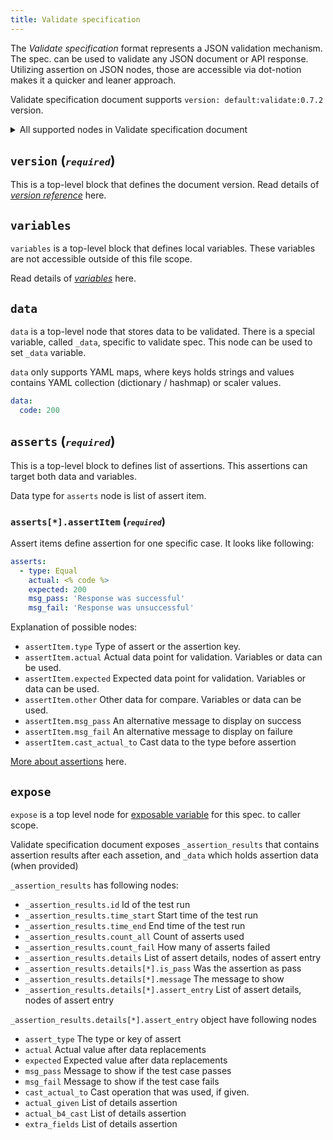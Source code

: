 ```yaml
---
title: Validate specification
---
```


The _Validate specification_ format represents a JSON validation mechanism. The spec. can be used to validate any JSON document or API response. Utilizing assertion on JSON nodes, those are accessible via dot-notion makes it a quicker and leaner approach.

Validate specification document supports `version: default:validate:0.7.2` version.

<details>
  <summary>All supported nodes in Validate specification document</summary>

  ```yml
  ---
  version: default:validate:0.7.2

  variables:
    code: 200

  data:
    price: 200.10

  asserts:
    - type: Equal
      actual: <% code %>
      expected: 200
      other: 200
      msg_pass: 'Response was successful'
      msg_fail: 'Response was unsuccessful'
      cast_actual_to: 'Response was unsuccessful'

    - type: Integer
      actual: <% code %>

    - type: Equal
      actual: <% _data.price %>
      expected: 200.10

  expose:
    - <% _asserts_response %>
    - <% _data %>
  ```
</details>

## `version` (<small>*`required`*</small>)

This is a top-level block that defines the document version. Read details of [_version reference_](/docs/references/version) here.

## `variables`

`variables` is a top-level block that defines local variables. These variables are not accessible outside of this file scope.

Read details of [*variables*](/docs/references/variables) here.

## `data`

`data` is a top-level node that stores data to be validated. There is a special variable, called `_data`, specific to validate spec. This node can be used to set `_data` variable.

`data` only supports YAML maps, where keys holds strings and values contains YAML collection (dictionary / hashmap) or scaler values.

```yml
data:
  code: 200
```

## `asserts` (<small>*`required`*</small>)

This is a top-level block to defines list of assertions. This assertions can target both data and variables.

Data type for `asserts` node is list of assert item.

### `asserts[*].assertItem` (<small>*`required`*</small>)

Assert items define assertion for one specific case. It looks like following:

```yml
asserts:
  - type: Equal
    actual: <% code %>
    expected: 200
    msg_pass: 'Response was successful'
    msg_fail: 'Response was unsuccessful'
```

Explanation of possible nodes:

- `assertItem.type` Type of assert or the assertion key.
- `assertItem.actual` Actual data point for validation. Variables or data can be used.
- `assertItem.expected` Expected data point for validation. Variables or data can be used.
- `assertItem.other` Other data for compare. Variables or data can be used.
- `assertItem.msg_pass` An alternative message to display on success
- `assertItem.msg_fail` An alternative message to display on failure
- `assertItem.cast_actual_to` Cast data to the type before assertion

[More about assertions](/docs/references/assertions) here.

## `expose`

`expose` is a top level node for [exposable variable](./variables-exposable.md) for this spec. to caller scope.

Validate specification document exposes `_assertion_results` that contains assertion results after each assetion, and `_data` which holds assertion data (when provided)

`_assertion_results` has following nodes:

- `_assertion_results.id` Id of the test run
- `_assertion_results.time_start` Start time of the test run
- `_assertion_results.time_end` End time of the test run
- `_assertion_results.count_all` Count of asserts used
- `_assertion_results.count_fail` How many of asserts failed
- `_assertion_results.details` List of assert details, nodes of assert entry
- `_assertion_results.details[*].is_pass` Was the assertion as pass
- `_assertion_results.details[*].message` The message to show
- `_assertion_results.details[*].assert_entry` List of assert details, nodes of assert entry

`_assertion_results.details[*].assert_entry` object have following nodes

- `assert_type` The type or key of assert
- `actual` Actual value after data replacements
- `expected` Expected value after data replacements
- `msg_pass` Message to show if the test case passes
- `msg_fail` Message to show if the test case fails
- `cast_actual_to` Cast operation that was used, if given.
- `actual_given` List of details assertion
- `actual_b4_cast` List of details assertion
- `extra_fields` List of details assertion